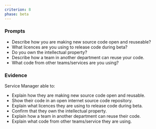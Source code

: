 ```yaml
---
criterion: 8
phase: beta
---
```


### Prompts

* Describe how you are making new source code open and reuseable?
* What licences are you using to release code during beta?
* Do you own the intellectual property?
* Describe how a team in another department can reuse your code.
* What code from other teams/services are you using?

### Evidence

Service Manager able to:

* Explain how they are making new source code open and reusable.
* Show their code in an open internet source code repository.
* Explain what licences they are using to release code during beta.
* Confirm that they own the intellectual property.
* Explain how a team in another department can reuse their code.
* Explain what code from other teams/service they are using.
